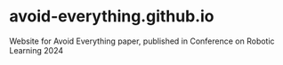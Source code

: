 # avoid-everything.github.io
Website for Avoid Everything paper, published in Conference on Robotic Learning 2024

